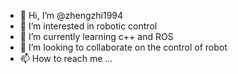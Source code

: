 - 👋 Hi, I’m @zhengzhi1994
- 👀 I’m interested in robotic control
- 🌱 I’m currently learning c++ and ROS
- 💞️ I’m looking to collaborate on the control of robot
- 📫 How to reach me ...

<!---
zhengzhi1994/zhengzhi1994 is a ✨ special ✨ repository because its `README.md` (this file) appears on your GitHub profile.
You can click the Preview link to take a look at your changes.
--->
